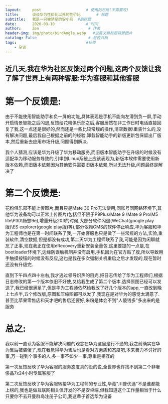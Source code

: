 ```yaml
---
layout:     post                    # 使用的布局(不需要改)
title:      谈谈华为性价比以外的性价比       # 标题
subtitle:   我是一只被禁足的安小鸟  #副标题
date:       2020-03-10              # 时间
author:     Zen                      # 作者
header-img: img/photo/birdAngle.webp   #这篇文章标题背景图片
catalog: False                       # 是否归档
tags:                               #标签
    - 杂谈
---
```

近几天,我在华为社区反馈过两个问题,这两个反馈让我了解了世界上有两种客服:华为客服和其他客服
----
# 第一个反馈是:
由于不能使用智能助手和负一屏的功能,具体表现是手机不能向左滑到负一屏,手动开启情景智能之后闪退,反馈给花粉俱乐部之后,客服居然在非工作日时电话直接回复了我,这一点还是很好的,然而还是一些比较常规的操作,清空数据\重装什么的,没有解决问题,最后我自己根据之前的的经验,卸载智能助手的新版更新包保留出厂版本,然后重新去应用市场升级,问题得到解决.

我个人猜测,应该是华为升级了华为移动服务,而旧版本智能助手在升级的时候没有适配华为移动服务导致的,引申到Linux系统上应该表现为,新版本软件需要使用新版本依赖,而旧版本依赖因为其他软件需要旧版本依赖,所以无法升级,问题最终是解决了

# 第二个反馈是:
花粉俱乐部不能上传图片,而且只是Mate 30 Pro无法使用,同账号同网络环境下,其他华为设备均可以正常上传图片(包括但不限于P9Plus\Mate 9 \Mate 9 Pro\M5 lite\P30\畅想9e),增量升级203的时候,大部分软件闪退(WeChat(google play版)\ES explorer(google play版)等),部分依赖GMS的软件停止响应,华为客服和华为工程师也是在第一时间联系了我,一开始客服也只是做了一些常规的方法,实验,重装软件,清空数据,但是都没有成功,第二天华为工程师联系了我,可能是因为闲聊就忘了正事,现在我正在使用eRecovery重新安装全量包,这里要提的一点是,在bootloader环境下,边缘防误触机制并没有启用,手机因为在官方贴了膜,所以导致用手触摸按钮的时候没有反应,这也是我在多次强制关机重启之后才发现的,现在暂时还没有升级完.

直到下午四点四十左右,我才逃过领导炽热的目光,把日志传给了华为工程师们,根据日志修改的第一个版本依旧不好使,又给我生成了第二个版本,选择原图已经可以发送了,我已经很满足了,但是华为工程师依然给我改了好几个版本的app,一直改到晚上七点半,五个修改版,原图和压缩图都可以发了.我现在是对华为的感觉太满意了.甚至比苹果零售店和天才吧的售后还要好,米粉是体会不到"人傻钱多"多出来的是服务

# 总之:
我以前一直认为客服不能解决问题的观念在华为这里是行不通的,我之前确实在华为售后被装傻了,现在我觉得华为售后也是看对方素质和态度吧,本来费力不讨好的事,万一碰到个事多的人,多一事不如少一事,尊重是相互的

第一次反馈反映了华为客服的服务态度真的没的说,全世界也许找不到第二个非奢侈品7x24小时专属客服了

第二次反馈反映了华为客服转接华为工程师的专业性,毕竟"川普优选"不是谁都能上榜的,我也是做互联网相关但开发的不是安卓端,但我知道这个工作量相当于什么
只要你不去开曼群岛注册子公司,我这辈子首选华为设备
